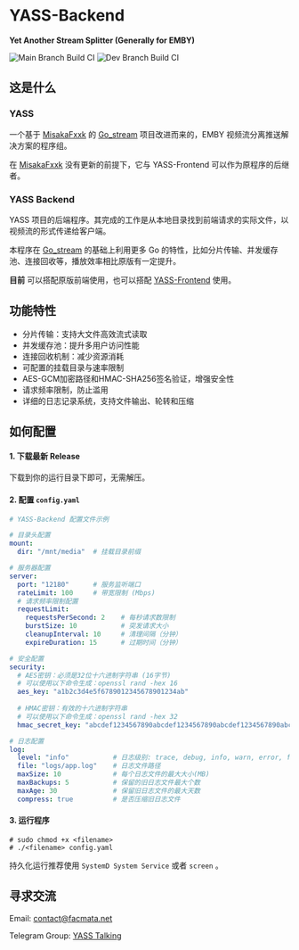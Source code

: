 # YASS-Backend
**Yet Another Stream Splitter (Generally for EMBY)**

![Main Branch Build CI](https://github.com/FacMata/YASS-Backend/actions/workflows/main.yml/badge.svg)    ![Dev Branch Build CI](https://github.com/FacMata/YASS-Backend/actions/workflows/dev.yml/badge.svg)

## 这是什么

### YASS

一个基于 [MisakaFxxk](https://github.com/MisakaFxxk) 的 [Go_stream](https://github.com/MisakaFxxk/Go_stream) 项目改进而来的，EMBY 视频流分离推送解决方案的程序组。

在 [MisakaFxxk](https://github.com/MisakaFxxk) 没有更新的前提下，它与 YASS-Frontend 可以作为原程序的后继者。

### YASS Backend

YASS 项目的后端程序。其完成的工作是从本地目录找到前端请求的实际文件，以视频流的形式传递给客户端。

本程序在 [Go_stream](https://github.com/MisakaFxxk/Go_stream) 的基础上利用更多 Go 的特性，比如分片传输、并发缓存池、连接回收等，播放效率相比原版有一定提升。

**目前** 可以搭配原版前端使用，也可以搭配 [YASS-Frontend](https://github.com/FacMata/YASS-Frontend) 使用。

## 功能特性

- 分片传输：支持大文件高效流式读取
- 并发缓存池：提升多用户访问性能
- 连接回收机制：减少资源消耗
- 可配置的挂载目录与速率限制
- AES-GCM加密路径和HMAC-SHA256签名验证，增强安全性
- 请求频率限制，防止滥用
- 详细的日志记录系统，支持文件输出、轮转和压缩

## 如何配置

#### 1. 下载最新 Release

下载到你的运行目录下即可，无需解压。

#### 2. 配置 `config.yaml`

```yaml
# YASS-Backend 配置文件示例

# 目录头配置
mount: 
  dir: "/mnt/media"  # 挂载目录前缀

# 服务器配置
server:
  port: "12180"      # 服务监听端口
  rateLimit: 100     # 带宽限制 (Mbps)
  # 请求频率限制配置
  requestLimit:
    requestsPerSecond: 2    # 每秒请求数限制
    burstSize: 10           # 突发请求大小
    cleanupInterval: 10     # 清理间隔（分钟）
    expireDuration: 15      # 过期时间（分钟）

# 安全配置
security:
  # AES密钥：必须是32位十六进制字符串 (16字节)
  # 可以使用以下命令生成：openssl rand -hex 16
  aes_key: "a1b2c3d4e5f6789012345678901234ab"
  
  # HMAC密钥：有效的十六进制字符串
  # 可以使用以下命令生成：openssl rand -hex 32
  hmac_secret_key: "abcdef1234567890abcdef1234567890abcdef1234567890abcdef1234567890"

# 日志配置
log:
  level: "info"           # 日志级别: trace, debug, info, warn, error, fatal, panic
  file: "logs/app.log"    # 日志文件路径
  maxSize: 10             # 每个日志文件的最大大小(MB)
  maxBackups: 5           # 保留的旧日志文件最大个数
  maxAge: 30              # 保留旧日志文件的最大天数
  compress: true          # 是否压缩旧日志文件
```

#### 3. 运行程序

```shell
# sudo chmod +x <filename>
# ./<filename> config.yaml
```

持久化运行推荐使用 `SystemD System Service` 或者 `screen` 。

## 寻求交流

Email: [contact@facmata.net](mailto://contact@facmata.net)

Telegram Group: [YASS Talking](https://t.me/YASS_Talking)